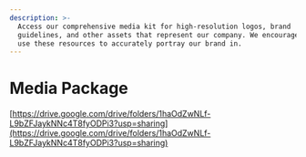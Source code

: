 ```yaml
---
description: >-
  Access our comprehensive media kit for high-resolution logos, brand
  guidelines, and other assets that represent our company. We encourage you to
  use these resources to accurately portray our brand in.
---
```


# Media Package

[https://drive.google.com/drive/folders/1haOdZwNLf-L9bZFJaykNNc4T8fyODPi3?usp=sharing](https://drive.google.com/drive/folders/1haOdZwNLf-L9bZFJaykNNc4T8fyODPi3?usp=sharing)
